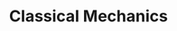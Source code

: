 ---
layout: tag-list
type: tag
title: Classical Mechanics
slug: classical-mechanics
category: physics
sidebar: true
description: >
    Classical mechanics
---